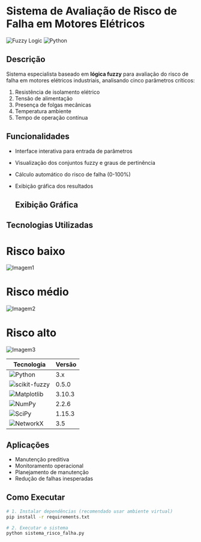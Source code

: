 # Sistema de Avaliação de Risco de Falha em Motores Elétricos

![Fuzzy Logic](https://img.shields.io/badge/Fuzzy-Logic-blue)
![Python](https://img.shields.io/badge/Python-3.x-green)

## Descrição

Sistema especialista baseado em **lógica fuzzy** para avaliação do risco de falha em motores elétricos industriais, analisando cinco parâmetros críticos:

1. Resistência de isolamento elétrico
2. Tensão de alimentação
3. Presença de folgas mecânicas
4. Temperatura ambiente
5. Tempo de operação contínua

## Funcionalidades

- Interface interativa para entrada de parâmetros
- Visualização dos conjuntos fuzzy e graus de pertinência
- Cálculo automático do risco de falha (0-100%)
- Exibição gráfica dos resultados

  ## Exibição Gráfica

## Tecnologias Utilizadas

# Risco baixo
![Imagem1](https://github.com/user-attachments/assets/32662013-1f19-4241-b366-1f98a7b2799d)

# Risco médio
![Imagem2](https://github.com/user-attachments/assets/3b0f6511-ebfb-48ff-ad80-ee09189e6ce9)

# Risco alto
![Imagem3](https://github.com/user-attachments/assets/f0ba944e-810f-4311-87be-23f09f160c87)


| Tecnologia | Versão |
|------------|--------|
| ![Python](https://img.shields.io/badge/Python-3.x-blue) | 3.x |
| ![scikit-fuzzy](https://img.shields.io/badge/scikit--fuzzy-0.5.0-orange) | 0.5.0 |
| ![Matplotlib](https://img.shields.io/badge/Matplotlib-3.10.3-red) | 3.10.3 |
| ![NumPy](https://img.shields.io/badge/NumPy-2.2.6-yellow) | 2.2.6 |
| ![SciPy](https://img.shields.io/badge/SciPy-1.15.3-blueviolet) | 1.15.3 |
| ![NetworkX](https://img.shields.io/badge/NetworkX-3.5-green) | 3.5 |

## Aplicações

- Manutenção preditiva
- Monitoramento operacional
- Planejamento de manutenção
- Redução de falhas inesperadas

## Como Executar

```bash
# 1. Instalar dependências (recomendado usar ambiente virtual)
pip install -r requirements.txt

# 2. Executar o sistema
python sistema_risco_falha.py
